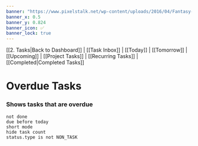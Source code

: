 ```yaml
---
banner: "https://www.pixelstalk.net/wp-content/uploads/2016/04/Fantasy-wallpapers-HD.jpg"
banner_x: 0.5
banner_y: 0.824
banner_icon: ✅
banner_lock: true
---
```


[[2. Tasks|Back to Dashboard]] | [[Task Inbox]] | [[Today]] | [[Tomorrow]] | [[Upcoming]] | [[Project Tasks]] | [[Recurring Tasks]] | [[Completed|Completed Tasks]]
# Overdue Tasks
### Shows tasks that are overdue

```tasks
not done
due before today
short mode
hide task count
status.type is not NON_TASK
```

